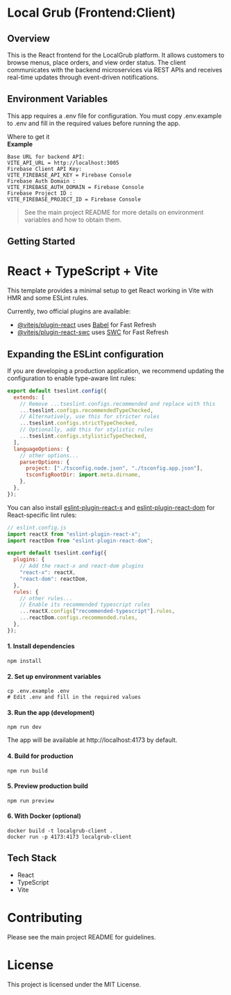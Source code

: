 # Local Grub (Frontend:Client) 

## Overview
This is the React frontend for the LocalGrub platform.
It allows customers to browse menus, place orders, and view order status.
The client communicates with the backend microservices via REST APIs and receives real-time updates through event-driven notifications.

## Environment Variables
This app requires a .env file for configuration.
You must copy .env.example to .env and fill in the required values before running the app.

Where to get it  
**Example**
```
Base URL for backend API:
VITE_API_URL = http://localhost:3005
Firebase Client API Key:
VITE_FIREBASE_API_KEY = Firebase Console
Firebase Auth Domain :
VITE_FIREBASE_AUTH_DOMAIN =	Firebase Console
Firebase Project ID :
VITE_FIREBASE_PROJECT_ID = Firebase Console
```

> See the main project README for more details on environment variables and how to obtain them.

## Getting Started

# React + TypeScript + Vite

This template provides a minimal setup to get React working in Vite with HMR and some ESLint rules.

Currently, two official plugins are available:

- [@vitejs/plugin-react](https://github.com/vitejs/vite-plugin-react/blob/main/packages/plugin-react) uses [Babel](https://babeljs.io/) for Fast Refresh
- [@vitejs/plugin-react-swc](https://github.com/vitejs/vite-plugin-react/blob/main/packages/plugin-react-swc) uses [SWC](https://swc.rs/) for Fast Refresh

## Expanding the ESLint configuration

If you are developing a production application, we recommend updating the configuration to enable type-aware lint rules:

```js
export default tseslint.config({
  extends: [
    // Remove ...tseslint.configs.recommended and replace with this
    ...tseslint.configs.recommendedTypeChecked,
    // Alternatively, use this for stricter rules
    ...tseslint.configs.strictTypeChecked,
    // Optionally, add this for stylistic rules
    ...tseslint.configs.stylisticTypeChecked,
  ],
  languageOptions: {
    // other options...
    parserOptions: {
      project: ["./tsconfig.node.json", "./tsconfig.app.json"],
      tsconfigRootDir: import.meta.dirname,
    },
  },
});
```

You can also install [eslint-plugin-react-x](https://github.com/Rel1cx/eslint-react/tree/main/packages/plugins/eslint-plugin-react-x) and [eslint-plugin-react-dom](https://github.com/Rel1cx/eslint-react/tree/main/packages/plugins/eslint-plugin-react-dom) for React-specific lint rules:

```js
// eslint.config.js
import reactX from "eslint-plugin-react-x";
import reactDom from "eslint-plugin-react-dom";

export default tseslint.config({
  plugins: {
    // Add the react-x and react-dom plugins
    "react-x": reactX,
    "react-dom": reactDom,
  },
  rules: {
    // other rules...
    // Enable its recommended typescript rules
    ...reactX.configs["recommended-typescript"].rules,
    ...reactDom.configs.recommended.rules,
  },
});
```

#### 1. Install dependencies
```
npm install
```
#### 2. Set up environment variables
```
cp .env.example .env
# Edit .env and fill in the required values
```
#### 3. Run the app (development)
```
npm run dev
```
The app will be available at http://localhost:4173 by default.
#### 4. Build for production
```
npm run build
```
#### 5. Preview production build
```
npm run preview
```
#### 6. With Docker (optional)
```
docker build -t localgrub-client .
docker run -p 4173:4173 localgrub-client
```

## Tech Stack
- React
- TypeScript
- Vite

# Contributing
Please see the main project README for guidelines.

# License
This project is licensed under the MIT License.
